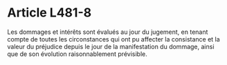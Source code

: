 # Article L481-8

<div align='left'>Les dommages et intérêts sont évalués au jour du jugement, en tenant  compte de toutes les circonstances qui ont pu affecter la consistance et  la valeur du préjudice depuis le jour de la manifestation du dommage,  ainsi que de son évolution raisonnablement prévisible.</div>